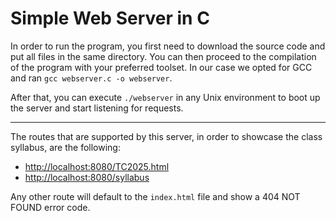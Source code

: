 # Simple Web Server in C
In order to run the program, you first need to download the source code and put all files in the same directory. You can then proceed to the compilation of the program with your preferred toolset. In our case we opted for GCC and ran `gcc webserver.c -o webserver`.

After that, you can execute `./webserver` in any Unix environment to boot up the server and start listening for requests.

------------

The routes that are supported by this server, in order to showcase the class syllabus, are the following:
- [http://localhost:8080/TC2025.html](http://localhost:8080/TC2025.html "http://localhost:8080/TC2025.html")
- [http://localhost:8080/syllabus](http://localhost:8080/syllabus "http://localhost:8080/syllabus")

Any other route will default to the `index.html` file and show a 404 NOT FOUND error code.
